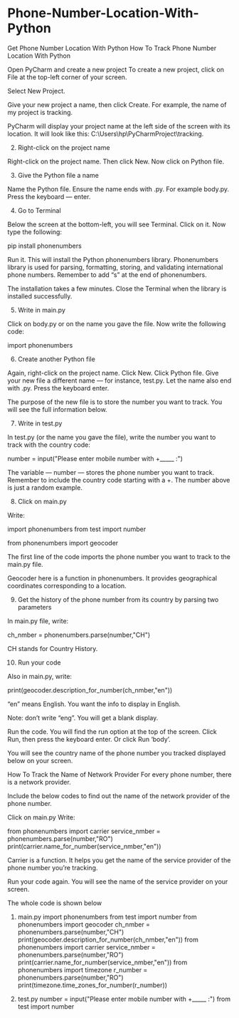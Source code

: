 # Phone-Number-Location-With-Python
Get Phone Number Location With Python
How To Track Phone Number Location With Python

Open PyCharm and create a new project
To create a new project, click on File at the top-left corner of your screen.

Select New Project.

Give your new project a name, then click Create. For example, the name of my project is tracking.

PyCharm will display your project name at the left side of the screen with its location. It will look like this: C:\Users\hp\PyCharmProject\tracking.

2. Right-click on the project name

Right-click on the project name. Then click New. Now click on Python file.

3. Give the Python file a name

Name the Python file. Ensure the name ends with .py. For example body.py. Press the keyboard — enter.

4. Go to Terminal

Below the screen at the bottom-left, you will see Terminal. Click on it. Now type the following:

pip install phonenumbers


Run it. This will install the Python phonenumbers library. Phonenumbers library is used for parsing, formatting, storing, and validating international phone numbers. Remember to add “s” at the end of phonenumbers.

The installation takes a few minutes. Close the Terminal when the library is installed successfully.

5. Write in main.py

Click on body.py or on the name you gave the file. Now write the following code:

import phonenumbers

6. Create another Python file

Again, right-click on the project name. Click New. Click Python file. Give your new file a different name — for instance, test.py. Let the name also end with .py. Press the keyboard enter.

The purpose of the new file is to store the number you want to track. You will see the full information below.

7. Write in test.py

In test.py (or the name you gave the file), write the number you want to track with the country code:

number = input("Please enter mobile number with +_____ :")

The variable — number — stores the phone number you want to track. Remember to include the country code starting with a +. The number above is just a random example.

8. Click on main.py

Write:

import phonenumbers
from test import number

from phonenumbers import geocoder

The first line of the code imports the phone number you want to track to the main.py file.

Geocoder here is a function in phonenumbers. It provides geographical coordinates corresponding to a location.

9. Get the history of the phone number from its country by parsing two parameters

In main.py file, write:

ch_nmber = phonenumbers.parse(number,"CH")

CH stands for Country History.

10. Run your code

Also in main.py, write:

print(geocoder.description_for_number(ch_nmber,"en"))

“en” means English. You want the info to display in English.

Note: don’t write “eng”. You will get a blank display.

Run the code. You will find the run option at the top of the screen. Click Run, then press the keyboard enter. Or click Run ‘body’.

You will see the country name of the phone number you tracked displayed below on your screen.

How To Track the Name of Network Provider
For every phone number, there is a network provider.

Include the below codes to find out the name of the network provider of the phone number.

Click on main.py
Write:

from phonenumbers import carrier
service_nmber = phonenumbers.parse(number,"RO")
print(carrier.name_for_number(service_nmber,"en"))



Carrier is a function. It helps you get the name of the service provider of the phone number you’re tracking.

Run your code again. You will see the name of the service provider on your screen.


The whole code is shown below

1. main.py
import phonenumbers
from test import number
from phonenumbers import geocoder
ch_nmber = phonenumbers.parse(number,"CH")
print(geocoder.description_for_number(ch_nmber,"en"))
from phonenumbers import carrier
service_nmber = phonenumbers.parse(number,"RO")
print(carrier.name_for_number(service_nmber,"en"))
from phonenumbers import timezone
r_number = phonenumbers.parse(number,"RO")
print(timezone.time_zones_for_number(r_number))

2. test.py
number = input("Please enter mobile number with +_____ :")
from test import number



